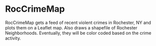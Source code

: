 RocCrimeMap
===========

RocCrimeMap gets a feed of recent violent crimes in Rochester, NY and plots them on a Leaflet map. Also draws a shapefile of Rochester Neighborhoods. Eventually, they will be color coded based on the crime activity.
